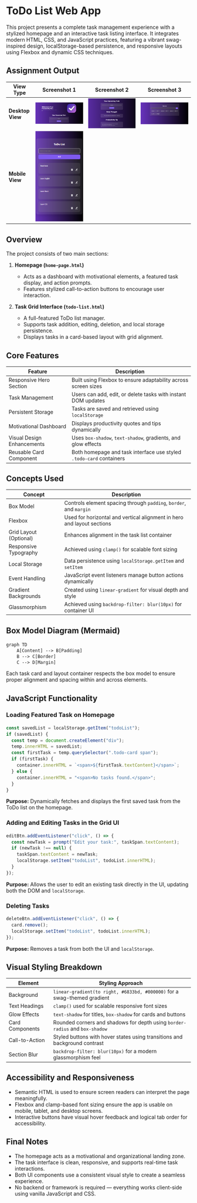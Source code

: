 # ToDo List Web App

This project presents a complete task management experience with a stylized homepage and an interactive task listing interface. It integrates modern HTML, CSS, and JavaScript practices, featuring a vibrant swag-inspired design, localStorage-based persistence, and responsive layouts using Flexbox and dynamic CSS techniques.

## Assignment Output

| View Type        | Screenshot 1                               | Screenshot 2                               | Screenshot 3                               |
| ---------------- | ------------------------------------------ | ------------------------------------------ | ------------------------------------------ |
| **Desktop View** | ![Desktop 1](../../.git-config/output-snapshots/WTL-02-01.png) | ![Desktop 2](../../.git-config/output-snapshots/WTL-02-02.png) | ![Desktop 3](../../.git-config/output-snapshots/WTL-02-03.png) |
| **Mobile View**  | ![Mobile 1](../../.git-config/output-snapshots/WTL-02-04.png)   | 
                         

## Overview

The project consists of two main sections:

1. **Homepage (`home-page.html`)**

   * Acts as a dashboard with motivational elements, a featured task display, and action prompts.
   * Features stylized call-to-action buttons to encourage user interaction.

2. **Task Grid Interface (`todo-list.html`)**

   * A full-featured ToDo list manager.
   * Supports task addition, editing, deletion, and local storage persistence.
   * Displays tasks in a card-based layout with grid alignment.

## Core Features

| Feature                    | Description                                                         |
| -------------------------- | ------------------------------------------------------------------- |
| Responsive Hero Section    | Built using Flexbox to ensure adaptability across screen sizes      |
| Task Management            | Users can add, edit, or delete tasks with instant DOM updates       |
| Persistent Storage         | Tasks are saved and retrieved using `localStorage`                  |
| Motivational Dashboard     | Displays productivity quotes and tips dynamically                   |
| Visual Design Enhancements | Uses `box-shadow`, `text-shadow`, gradients, and glow effects       |
| Reusable Card Component    | Both homepage and task interface use styled `.todo-card` containers |

## Concepts Used

| Concept                | Description                                                            |
| ---------------------- | ---------------------------------------------------------------------- |
| Box Model              | Controls element spacing through `padding`, `border`, and `margin`     |
| Flexbox                | Used for horizontal and vertical alignment in hero and layout sections |
| Grid Layout (Optional) | Enhances alignment in the task list container                          |
| Responsive Typography  | Achieved using `clamp()` for scalable font sizing                      |
| Local Storage          | Data persistence using `localStorage.getItem` and `setItem`            |
| Event Handling         | JavaScript event listeners manage button actions dynamically           |
| Gradient Backgrounds   | Created using `linear-gradient` for visual depth and style             |
| Glassmorphism          | Achieved using `backdrop-filter: blur(10px)` for container UI          |

## Box Model Diagram (Mermaid)

```mermaid
graph TD
    A[Content] --> B[Padding]
    B --> C[Border]
    C --> D[Margin]
```

Each task card and layout container respects the box model to ensure proper alignment and spacing within and across elements.

## JavaScript Functionality

### Loading Featured Task on Homepage

```javascript
const savedList = localStorage.getItem("todoList");
if (savedList) {
  const temp = document.createElement("div");
  temp.innerHTML = savedList;
  const firstTask = temp.querySelector(".todo-card span");
  if (firstTask) {
    container.innerHTML = `<span>${firstTask.textContent}</span>`;
  } else {
    container.innerHTML = "<span>No tasks found.</span>";
  }
}
```

**Purpose:**
Dynamically fetches and displays the first saved task from the ToDo list on the homepage.

### Adding and Editing Tasks in the Grid UI

```javascript
editBtn.addEventListener("click", () => {
  const newTask = prompt("Edit your task:", taskSpan.textContent);
  if (newTask !== null) {
    taskSpan.textContent = newTask;
    localStorage.setItem("todoList", todoList.innerHTML);
  }
});
```

**Purpose:**
Allows the user to edit an existing task directly in the UI, updating both the DOM and `localStorage`.

### Deleting Tasks

```javascript
deleteBtn.addEventListener("click", () => {
  card.remove();
  localStorage.setItem("todoList", todoList.innerHTML);
});
```

**Purpose:**
Removes a task from both the UI and `localStorage`.

## Visual Styling Breakdown

| Element         | Styling Approach                                                             |
| --------------- | ---------------------------------------------------------------------------- |
| Background      | `linear-gradient(to right, #6833bd, #000000)` for a swag-themed gradient     |
| Text Headings   | `clamp()` used for scalable responsive font sizes                            |
| Glow Effects    | `text-shadow` for titles, `box-shadow` for cards and buttons                 |
| Card Components | Rounded corners and shadows for depth using `border-radius` and `box-shadow` |
| Call-to-Action  | Styled buttons with hover states using transitions and background contrast   |
| Section Blur    | `backdrop-filter: blur(10px)` for a modern glassmorphism feel                |

## Accessibility and Responsiveness

* Semantic HTML is used to ensure screen readers can interpret the page meaningfully.
* Flexbox and clamp-based font sizing ensure the app is usable on mobile, tablet, and desktop screens.
* Interactive buttons have visual hover feedback and logical tab order for accessibility.

## Final Notes

* The homepage acts as a motivational and organizational landing zone.
* The task interface is clean, responsive, and supports real-time task interactions.
* Both UI components use a consistent visual style to create a seamless experience.
* No backend or framework is required — everything works client-side using vanilla JavaScript and CSS.
